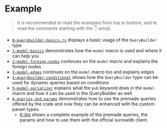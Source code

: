 # Example
> It is recommended to read the examples from top to bottom, and to read the comments
> starting with the 👇 emoji.

 - [`0-querybuilder-basics.rs`](./0-querybuilder-basics.rs) displays a basic usage of the `QueryBuilder` type
 - [`1-model-basics`](./1-model-basics.rs) demonstrates how the `model` macro is used and where it can help you
 - [`2-model-foreign-nodes`](./2-model-foreign-nodes.rs) continues on the `model` macro and explains the foreign nodes
 - [`3-model-edges`](./3-model-edges.rs) continues on the `model` macro too and explains edges
 - [`4-querybuilder-conditional`](./4-querybuilder-conditional.rs) shows how the `QueryBuilder` type can be used for dynamic queries based on conditions
 - [`5-model-serializer`](./5-model-serializer.rs) explains what the `pub` keyword does in the `model` macro and how it can be used in the QueryBuilder as well
 - [`6-queries-and-params`](./6-queries-and-params.rs) demonstrates how to use the premade queries offered by the crate and now they can be enhanced with the custom param types.
   - [6-bis](../tests/src/surrealdb_client.rs) shows a complete example of the premade queries, the params and how to use them with the official surrealdb client.
